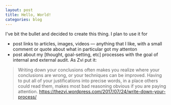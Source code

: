 ```yaml
---
layout: post
title: Hello, World!
categories: blog
---
```


I've bit the bullet and decided to create this thing.
I plan to use it for

* post links to articles, images, videos — anything that I like, with a small comment or quote about what in particular got my attenton
* post about my [thought, goal-setting, etc] processes with the goal of internal and external audit. As Zvi put it:

> Writing down your conclusions often makes you realize where your conclusions are wrong, or your techniques can be improved. Having to put  all of your justifications into precise words, in a place others could read them, makes most bad reasoning obvious if you are paying attention.
<https://thezvi.wordpress.com/2017/07/24/write-down-your-process/>
